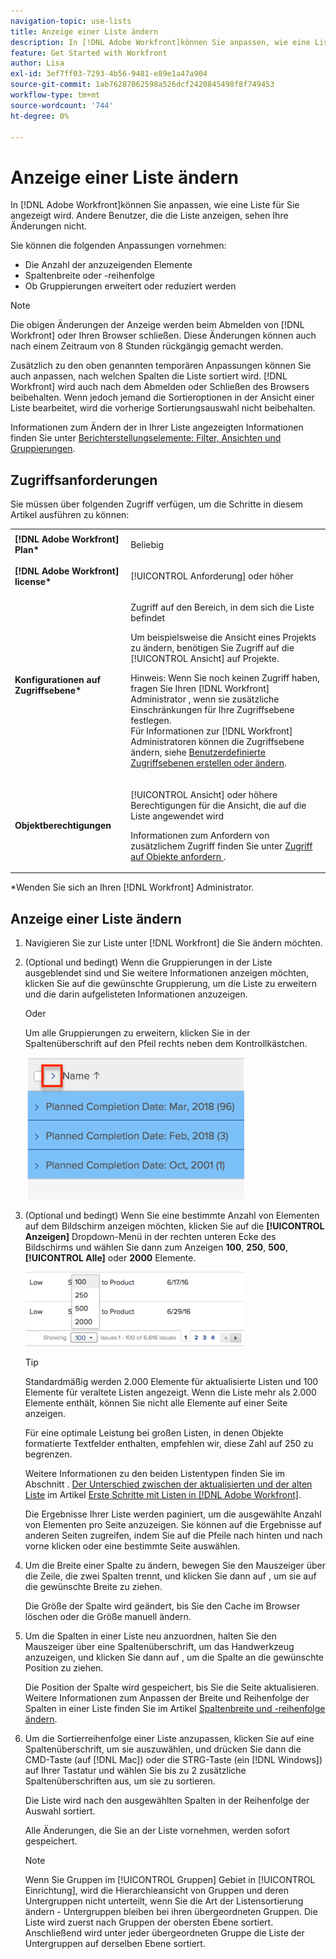 ```yaml
---
navigation-topic: use-lists
title: Anzeige einer Liste ändern
description: In [!DNL Adobe Workfront]können Sie anpassen, wie eine Liste für Sie angezeigt wird. Andere Benutzer, die die Liste anzeigen, sehen Ihre Änderungen nicht.
feature: Get Started with Workfront
author: Lisa
exl-id: 3ef7ff03-7293-4b56-9481-e89e1a47a904
source-git-commit: 1ab76287062598a526dcf2420845498f8f749453
workflow-type: tm+mt
source-wordcount: '744'
ht-degree: 0%

---
```


# Anzeige einer Liste ändern

In [!DNL Adobe Workfront]können Sie anpassen, wie eine Liste für Sie angezeigt wird. Andere Benutzer, die die Liste anzeigen, sehen Ihre Änderungen nicht.

Sie können die folgenden Anpassungen vornehmen:

* Die Anzahl der anzuzeigenden Elemente
* Spaltenbreite oder -reihenfolge
* Ob Gruppierungen erweitert oder reduziert werden

>[!NOTE]
>
>Die obigen Änderungen der Anzeige werden beim Abmelden von [!DNL Workfront] oder Ihren Browser schließen. Diese Änderungen können auch nach einem Zeitraum von 8 Stunden rückgängig gemacht werden.

Zusätzlich zu den oben genannten temporären Anpassungen können Sie auch anpassen, nach welchen Spalten die Liste sortiert wird. [!DNL Workfront] wird auch nach dem Abmelden oder Schließen des Browsers beibehalten. Wenn jedoch jemand die Sortieroptionen in der Ansicht einer Liste bearbeitet, wird die vorherige Sortierungsauswahl nicht beibehalten.

Informationen zum Ändern der in Ihrer Liste angezeigten Informationen finden Sie unter [Berichterstellungselemente: Filter, Ansichten und Gruppierungen](../../../reports-and-dashboards/reports/reporting-elements/reporting-elements-filters-views-groupings.md).

## Zugriffsanforderungen

Sie müssen über folgenden Zugriff verfügen, um die Schritte in diesem Artikel ausführen zu können:

<table style="table-layout:auto"> 
 <col> 
 <col> 
 <tbody> 
  <tr> 
   <td role="rowheader"><strong>[!DNL Adobe Workfront] Plan*</strong></td> 
   <td> <p>Beliebig</p> </td> 
  </tr> 
  <tr> 
   <td role="rowheader"><strong>[!DNL Adobe Workfront] license*</strong></td> 
   <td> <p>[!UICONTROL Anforderung] oder höher</p> </td> 
  </tr> 
  <tr> 
   <td role="rowheader"><strong>Konfigurationen auf Zugriffsebene*</strong></td> 
   <td> <p>Zugriff auf den Bereich, in dem sich die Liste befindet</p> <p>Um beispielsweise die Ansicht eines Projekts zu ändern, benötigen Sie Zugriff auf die [!UICONTROL Ansicht] auf Projekte.</p> <p>Hinweis: Wenn Sie noch keinen Zugriff haben, fragen Sie Ihren [!DNL Workfront] Administrator , wenn sie zusätzliche Einschränkungen für Ihre Zugriffsebene festlegen.<br>Für Informationen zur [!DNL Workfront] Administratoren können die Zugriffsebene ändern, siehe <a href="../../../administration-and-setup/add-users/configure-and-grant-access/create-modify-access-levels.md" class="MCXref xref">Benutzerdefinierte Zugriffsebenen erstellen oder ändern</a>.</p> </td> 
  </tr> 
  <tr> 
   <td role="rowheader"><strong>Objektberechtigungen</strong></td> 
   <td> <p>[!UICONTROL Ansicht] oder höhere Berechtigungen für die Ansicht, die auf die Liste angewendet wird</p> <p>Informationen zum Anfordern von zusätzlichem Zugriff finden Sie unter <a href="../../../workfront-basics/grant-and-request-access-to-objects/request-access.md" class="MCXref xref">Zugriff auf Objekte anfordern </a>.</p> </td> 
  </tr> 
 </tbody> 
</table>

&#42;Wenden Sie sich an Ihren [!DNL Workfront] Administrator.

## Anzeige einer Liste ändern

1. Navigieren Sie zur Liste unter [!DNL Workfront] die Sie ändern möchten.

   <!--
   <p data-mc-conditions="QuicksilverOrClassic.Draft mode"> 
   <MadCap:conditionalText data-mc-conditions="QuicksilverOrClassic.Draft mode">
   By default, groupings are collapsed.
   </MadCap:conditionalText>
   <br> </p>
   -->

1. (Optional und bedingt) Wenn die Gruppierungen in der Liste ausgeblendet sind und Sie weitere Informationen anzeigen möchten, klicken Sie auf die gewünschte Gruppierung, um die Liste zu erweitern und die darin aufgelisteten Informationen anzuzeigen.

   Oder

   Um alle Gruppierungen zu erweitern, klicken Sie in der Spaltenüberschrift auf den Pfeil rechts neben dem Kontrollkästchen.

   ![expand_groupings__1_.png](assets/expand-groupings--1--350x227.png)

1. (Optional und bedingt) Wenn Sie eine bestimmte Anzahl von Elementen auf dem Bildschirm anzeigen möchten, klicken Sie auf die **[!UICONTROL Anzeigen]** Dropdown-Menü in der rechten unteren Ecke des Bildschirms und wählen Sie dann zum Anzeigen **100**, **250**, **500**, **[!UICONTROL Alle]** oder **2000** Elemente.

   ![](assets/list-number-page-350x119.png)

   >[!TIP]
   >
   >Standardmäßig werden 2.000 Elemente für aktualisierte Listen und 100 Elemente für veraltete Listen angezeigt. Wenn die Liste mehr als 2.000 Elemente enthält, können Sie nicht alle Elemente auf einer Seite anzeigen.
   >
   >
   >Für eine optimale Leistung bei großen Listen, in denen Objekte formatierte Textfelder enthalten, empfehlen wir, diese Zahl auf 250 zu begrenzen.
   >
   >
   >Weitere Informationen zu den beiden Listentypen finden Sie im Abschnitt . [Der Unterschied zwischen der aktualisierten und der alten Liste](../../../workfront-basics/navigate-workfront/use-lists/view-items-in-a-list.md#updated) im Artikel [Erste Schritte mit Listen in [!DNL Adobe Workfront]](../../../workfront-basics/navigate-workfront/use-lists/view-items-in-a-list.md).

   Die Ergebnisse Ihrer Liste werden paginiert, um die ausgewählte Anzahl von Elementen pro Seite anzuzeigen. Sie können auf die Ergebnisse auf anderen Seiten zugreifen, indem Sie auf die Pfeile nach hinten und nach vorne klicken oder eine bestimmte Seite auswählen.

1. Um die Breite einer Spalte zu ändern, bewegen Sie den Mauszeiger über die Zeile, die zwei Spalten trennt, und klicken Sie dann auf , um sie auf die gewünschte Breite zu ziehen.

   Die Größe der Spalte wird geändert, bis Sie den Cache im Browser löschen oder die Größe manuell ändern.

1. Um die Spalten in einer Liste neu anzuordnen, halten Sie den Mauszeiger über eine Spaltenüberschrift, um das Handwerkzeug anzuzeigen, und klicken Sie dann auf , um die Spalte an die gewünschte Position zu ziehen.

   Die Position der Spalte wird gespeichert, bis Sie die Seite aktualisieren.\
   Weitere Informationen zum Anpassen der Breite und Reihenfolge der Spalten in einer Liste finden Sie im Artikel [Spaltenbreite und -reihenfolge ändern](../../../reports-and-dashboards/reports/reporting-elements/modify-column-width-order.md).

1. Um die Sortierreihenfolge einer Liste anzupassen, klicken Sie auf eine Spaltenüberschrift, um sie auszuwählen, und drücken Sie dann die CMD-Taste (auf [!DNL Mac]) oder die STRG-Taste (ein [!DNL Windows]) auf Ihrer Tastatur und wählen Sie bis zu 2 zusätzliche Spaltenüberschriften aus, um sie zu sortieren.

   Die Liste wird nach den ausgewählten Spalten in der Reihenfolge der Auswahl sortiert.

   Alle Änderungen, die Sie an der Liste vornehmen, werden sofort gespeichert.

   >[!NOTE]
   >
   >Wenn Sie Gruppen im [!UICONTROL Gruppen] Gebiet in [!UICONTROL Einrichtung], wird die Hierarchieansicht von Gruppen und deren Untergruppen nicht unterteilt, wenn Sie die Art der Listensortierung ändern - Untergruppen bleiben bei ihren übergeordneten Gruppen. Die Liste wird zuerst nach Gruppen der obersten Ebene sortiert. Anschließend wird unter jeder übergeordneten Gruppe die Liste der Untergruppen auf derselben Ebene sortiert.
